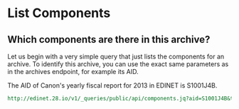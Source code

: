 List Components
===============

Which components are there in this archive?
-------------------------------------------

Let us begin with a very simple query that just lists the components for an archive. To identify this archive, you can use the exact same parameters as in the archives endpoint, for example its AID.

The AID of Canon's yearly fiscal report for 2013 in EDINET is S1001J4B.

```REST
http://edinet.28.io/v1/_queries/public/api/components.jq?aid=S1001J4B&token=c3049752-4d35-43da-82a2-f89f1b06f7a4
```
